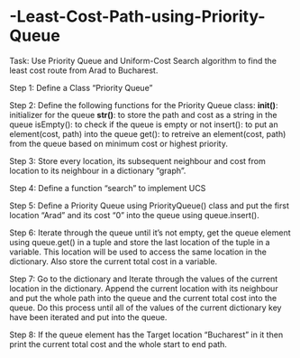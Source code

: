 # -Least-Cost-Path-using-Priority-Queue

Task: Use Priority Queue and Uniform-Cost Search algorithm to find the least cost route from Arad to Bucharest.

Step 1: Define a Class “Priority Queue”

Step 2: Define the following functions for the Priority Queue class:
	__init()__: initializer for the queue
	__str()__:  to store the path and cost as a string in the queue
	isEmpty(): to check if the queue is empty or not
	insert(): to put an element(cost, path) into the queue
	get(): to retreive an element(cost, path) from the queue based on minimum cost or 	         highest priority.

Step 3: Store every location, its subsequent neighbour and cost from location to its neighbour in a dictionary “graph”.

Step 4: Define a function “search” to implement UCS

Step 5: Define a Priority Queue using PriorityQueue() class and put the first location “Arad” and its cost “0” into the queue using queue.insert().

Step 6: Iterate through the queue until it’s not empty, get the queue element using queue.get() in a tuple and store the last location of the tuple in a variable. This location 
will be used to access the same location in the dictionary. Also store the current total cost in a variable.

Step 7: Go to the dictionary and Iterate through the values of the current location in the dictionary. Append the current location with its neighbour and put the whole path into the queue and the current total cost into the queue. Do this process until all of the values of the current dictionary key have been iterated and put into the queue.

Step 8: If the queue element has the Target location “Bucharest” in it then print the current total cost and the whole start to end path.
